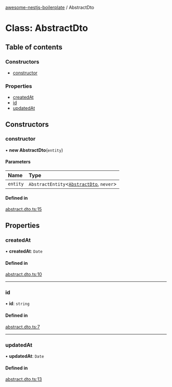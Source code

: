 [awesome-nestjs-boilerplate](../README.md) / AbstractDto

# Class: AbstractDto

## Table of contents

### Constructors

- [constructor](AbstractDto.md#constructor)

### Properties

- [createdAt](AbstractDto.md#createdat)
- [id](AbstractDto.md#id)
- [updatedAt](AbstractDto.md#updatedat)

## Constructors

### constructor

• **new AbstractDto**(`entity`)

#### Parameters

| Name | Type |
| :------ | :------ |
| `entity` | `AbstractEntity`<[`AbstractDto`](AbstractDto.md), `never`\> |

#### Defined in

[abstract.dto.ts:15](https://github.com/klub-deepak/poc_doc_generation_3/blob/afd7f83/src/common/dto/abstract.dto.ts#L15)

## Properties

### createdAt

• **createdAt**: `Date`

#### Defined in

[abstract.dto.ts:10](https://github.com/klub-deepak/poc_doc_generation_3/blob/afd7f83/src/common/dto/abstract.dto.ts#L10)

___

### id

• **id**: `string`

#### Defined in

[abstract.dto.ts:7](https://github.com/klub-deepak/poc_doc_generation_3/blob/afd7f83/src/common/dto/abstract.dto.ts#L7)

___

### updatedAt

• **updatedAt**: `Date`

#### Defined in

[abstract.dto.ts:13](https://github.com/klub-deepak/poc_doc_generation_3/blob/afd7f83/src/common/dto/abstract.dto.ts#L13)
